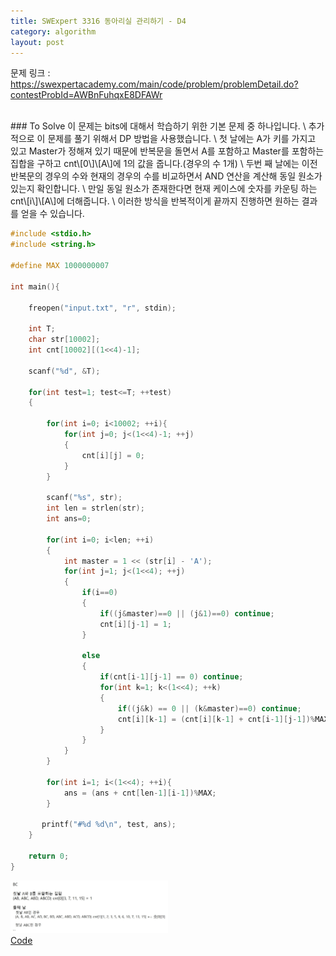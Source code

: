 ```yaml
---
title: SWExpert 3316 동아리실 관리하기 - D4
category: algorithm
layout: post
---
```


문제 링크 : <a href="https://swexpertacademy.com/main/code/problem/problemDetail.do?contestProbId=AWBnFuhqxE8DFAWr">https://swexpertacademy.com/main/code/problem/problemDetail.do?contestProbId=AWBnFuhqxE8DFAWr</a>

<br>
### To Solve
이 문제는 bits에 대해서 학습하기 위한 기본 문제 중 하나입니다. \
추가적으로 이 문제를 풀기 위해서 DP 방법을 사용했습니다. \
첫 날에는 A가 키를 가지고 있고 Master가 정해져 있기 때문에 반복문을 돌면서 A를 포함하고 Master를 포함하는 집합을 구하고 cnt\[0\]\[A\]에 1의 값을 줍니다.(경우의 수 1개) \
두번 째 날에는 이전 반복문의 경우의 수와 현재의 경우의 수를 비교하면서 AND 연산을 계산해 동일 원소가 있는지 확인합니다. \
만일 동일 원소가 존재한다면 현재 케이스에 숫자를 카운팅 하는 cnt\[i\]\[A\]에 더해줍니다. \
이러한 방식을 반복적이게 끝까지 진행하면 원하는 결과를 얻을 수 있습니다.


```cpp
#include <stdio.h>
#include <string.h>

#define MAX 1000000007

int main(){

    freopen("input.txt", "r", stdin);

    int T;
    char str[10002];
    int cnt[10002][(1<<4)-1];

    scanf("%d", &T);

    for(int test=1; test<=T; ++test)
    {

        for(int i=0; i<10002; ++i){
            for(int j=0; j<(1<<4)-1; ++j)
            {
                cnt[i][j] = 0;
            }
        }

        scanf("%s", str);
        int len = strlen(str);
        int ans=0;

        for(int i=0; i<len; ++i)
        {
            int master = 1 << (str[i] - 'A');
            for(int j=1; j<(1<<4); ++j)
            {
                if(i==0)
                {
                    if((j&master)==0 || (j&1)==0) continue;
                    cnt[i][j-1] = 1;
                }

                else
                {
                    if(cnt[i-1][j-1] == 0) continue;
                    for(int k=1; k<(1<<4); ++k)
                    {
                        if((j&k) == 0 || (k&master)==0) continue;
                        cnt[i][k-1] = (cnt[i][k-1] + cnt[i-1][j-1])%MAX;
                    }
                }
            }
        }

        for(int i=1; i<(1<<4); ++i){
            ans = (ans + cnt[len-1][i-1])%MAX;
        }

       printf("#%d %d\n", test, ans);
    }

    return 0;
}
```

<img src="/assets/img/algorithm/bit_3316.jpg" width="50%" height="50%">


<br>
<a href="https://github.com/KangSooHan/algorithm/blob/main/SWExpert/BITS/3316/main.cpp">Code</a>
